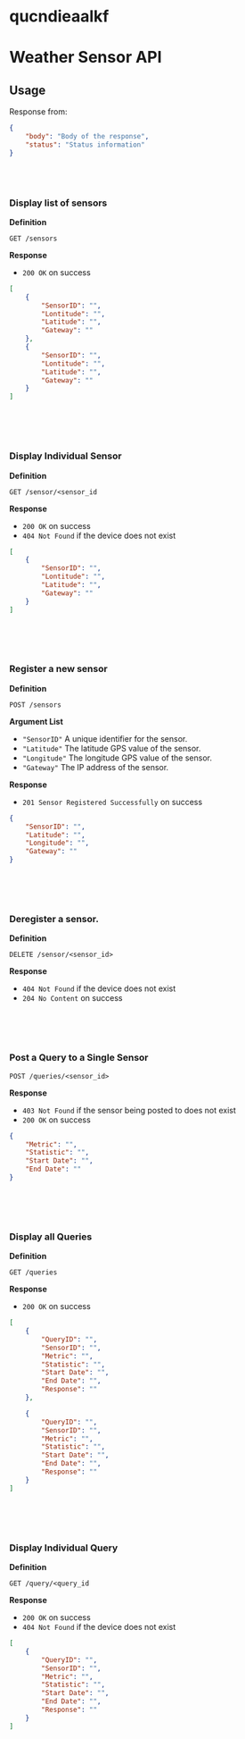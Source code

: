 # qucndieaalkf

# Weather Sensor API

## Usage

Response from:

```json
{
    "body": "Body of the response",
    "status": "Status information"
}
```
<br>
<br>

### Display list of sensors

**Definition**

`GET /sensors`

**Response**

- `200 OK` on success

```json
[
    {
        "SensorID": "",
        "Lontitude": "",
        "Latitude": "",
        "Gateway": ""
    },
    {
        "SensorID": "",
        "Lontitude": "",
        "Latitude": "",
        "Gateway": ""
    }
]
```
<br>
<br>
<br>

### Display Individual Sensor

**Definition**

`GET /sensor/<sensor_id`

**Response**

- `200 OK` on success
- `404 Not Found` if the device does not exist

```json
[
    {
        "SensorID": "",
        "Lontitude": "",
        "Latitude": "",
        "Gateway": ""
    }
]
```

<br>
<br>
<br>

### Register a new sensor

**Definition**

`POST /sensors`

**Argument List**

- `"SensorID"`  A unique identifier for the sensor.
- `"Latitude"`  The latitude GPS value of the sensor.
- `"Longitude"` The longitude GPS value of the sensor.
- `"Gateway"`   The IP address of the sensor.

**Response**

- `201 Sensor Registered Successfully` on success

```json
{
    "SensorID": "",
    "Latitude": "",
    "Longitude": "",
    "Gateway": ""
}
```
<br>
<br>
<br>

### Deregister a sensor.

**Definition**

`DELETE /sensor/<sensor_id>`

**Response**

- `404 Not Found` if the device does not exist
- `204 No Content` on success


<br>
<br>
<br>

### Post a Query to a Single Sensor

`POST /queries/<sensor_id>`

**Response**

- `403 Not Found` if the sensor being posted to does not exist
- `200 OK` on success

```json
{
    "Metric": "",
    "Statistic": "",
    "Start Date": "",
    "End Date": ""
}
```
<br>
<br>
<br>

### Display all Queries

**Definition**

`GET /queries`

**Response**

- `200 OK` on success

```json
[
    {
        "QueryID": "",
        "SensorID": "",
        "Metric": "",
        "Statistic": "",
        "Start Date": "",
        "End Date": "",
        "Response": ""
    },

    {
        "QueryID": "",
        "SensorID": "",
        "Metric": "",
        "Statistic": "",
        "Start Date": "",
        "End Date": "",
        "Response": ""
    }
]
```
<br>
<br>
<br>

### Display Individual Query

**Definition**

`GET /query/<query_id`

**Response**

- `200 OK` on success
- `404 Not Found` if the device does not exist

```json
[
    {
        "QueryID": "",
        "SensorID": "",
        "Metric": "",
        "Statistic": "",
        "Start Date": "",
        "End Date": "",
        "Response": ""
    }
]
```
